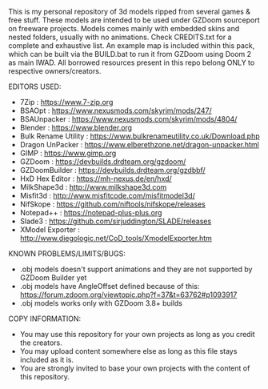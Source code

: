 This is my personal repository of 3d models ripped from several games & free stuff.
These models are intended to be used under GZDoom sourceport on freeware projects.
Models comes mainly with embedded skins and nested folders, usually with no animations.
Check CREDITS.txt for a complete and exhaustive list.
An example map is included within this pack, which can be built via the BUILD.bat to run
it from GZDoom using Doom 2 as main IWAD.
All borrowed resources present in this repo belong ONLY to respective owners/creators.

EDITORS USED:
- 7Zip : https://www.7-zip.org
- BSAOpt : https://www.nexusmods.com/skyrim/mods/247/
- BSAUnpacker : https://www.nexusmods.com/skyrim/mods/4804/
- Blender : https://www.blender.org
- Bulk Rename Utility : https://www.bulkrenameutility.co.uk/Download.php
- Dragon UnPacker : https://www.elberethzone.net/dragon-unpacker.html
- GIMP : https://www.gimp.org
- GZDoom : https://devbuilds.drdteam.org/gzdoom/
- GZDoomBuilder : https://devbuilds.drdteam.org/gzdbbf/
- HxD Hex Editor : https://mh-nexus.de/en/hxd/
- MilkShape3d : http://www.milkshape3d.com
- Misfit3d : http://www.misfitcode.com/misfitmodel3d/
- NifSkope : https://github.com/niftools/nifskope/releases
- Notepad++ : https://notepad-plus-plus.org
- Slade3 : https://github.com/sirjuddington/SLADE/releases
- XModel Exporter : http://www.diegologic.net/CoD_tools/XmodelExporter.htm

KNOWN PROBLEMS/LIMITS/BUGS:
- .obj models doesn't support animations and they are not supported by GZDoom Builder yet
- .obj models have AngleOffset defined because of this: https://forum.zdoom.org/viewtopic.php?f=37&t=63762#p1093917
- .obj models works only with GZDoom 3.8+ builds

COPY INFORMATION:
- You may use this repository for your own projects as long as you credit the creators.
- You may upload content somewhere else as long as this file stays included as it is.
- You are strongly invited to base your own projects with the content of this repository.